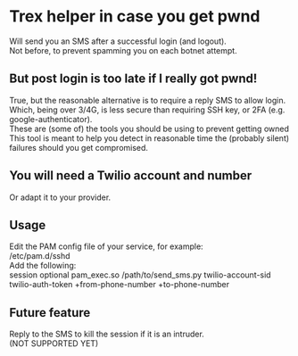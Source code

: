 # Trex helper in case you get pwnd
Will send you an SMS after a successful login (and logout).  
Not before, to prevent spamming you on each botnet attempt.  

## But post login is too late if I really got pwnd!
True, but the reasonable alternative is to require a reply SMS to allow login.  
Which, being over 3/4G, is less secure than requiring SSH key, or 2FA (e.g. google-authenticator).  
These are (some of) the tools you should be using to prevent getting owned  
This tool is meant to help you detect in reasonable time the (probably silent) failures should you get compromised.  

## You will need a Twilio account and number
Or adapt it to your provider.

## Usage
Edit the PAM config file of your service, for example:  
/etc/pam.d/sshd  
Add the following:  
session    optional pam_exec.so /path/to/send_sms.py twilio-account-sid twilio-auth-token +from-phone-number +to-phone-number  

## Future feature
Reply to the SMS to kill the session if it is an intruder.  
(NOT SUPPORTED YET)  
